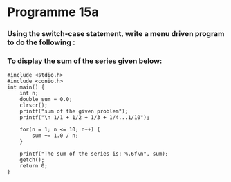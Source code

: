 # Programme 15a

### Using the switch-case statement, write a menu driven program to do the following :
### To display the sum of the series given below:
 
```
#include <stdio.h>
#include <conio.h>
int main() {
    int n;
    double sum = 0.0;
    clrscr();
    printf("sum of the given problem");
    printf("\n 1/1 + 1/2 + 1/3 + 1/4...1/10");
    
    for(n = 1; n <= 10; n++) {
        sum += 1.0 / n;
    }

    printf("The sum of the series is: %.6f\n", sum);
    getch();
    return 0;
}
```
